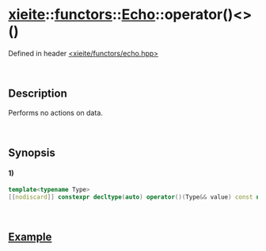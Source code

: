 # [xieite](../../../../../../xieite.md)\:\:[functors](../../../../../../functors.md)\:\:[Echo](../../../../echo.md)\:\:operator\(\)\<\>\(\)
Defined in header [<xieite/functors/echo.hpp>](../../../../../../../include/xieite/functors/echo.hpp)

&nbsp;

## Description
Performs no actions on data.

&nbsp;

## Synopsis
#### 1)
```cpp
template<typename Type>
[[nodiscard]] constexpr decltype(auto) operator()(Type&& value) const noexcept;
```

&nbsp;

## [Example](../../../../echo.md#Example)
